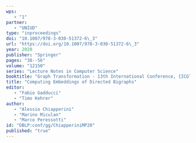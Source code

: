 ```yaml
---
wps: 
   - "1"
partner: 
   - "UNIUD"
type: "inproceedings"
doi: "10.1007/978-3-030-51372-6\_3"
url: "https://doi.org/10.1007/978-3-030-51372-6\_3"
year: 2020
publisher: "Springer"
pages: "38--56"
volume: "12150"
series: "Lecture Notes in Computer Science"
booktitle: "Graph Transformation - 13th International Conference, {ICGT} 2020"
title: "Computing Embeddings of Directed Bigraphs"
editor: 
   - "Fabio Gadducci"
   - "Timo Kehrer"
author: 
   - "Alessio Chiapperini"
   - "Marino Miculan"
   - "Marco Peressotti"
id: "DBLP:conf/gg/ChiapperiniMP20"
published: "true"
---
```

